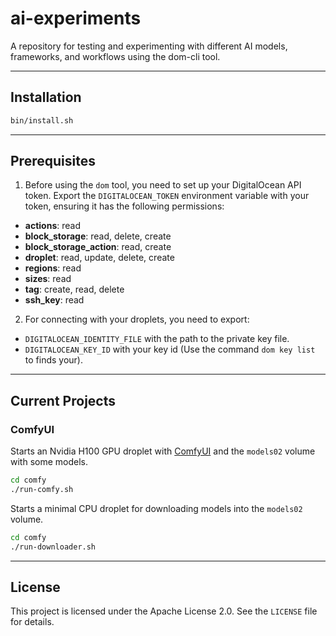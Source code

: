 # ai-experiments
A repository for testing and experimenting with different AI models, frameworks, and workflows using the dom-cli tool.

---

## Installation

```bash
bin/install.sh
```

---

## Prerequisites

1. Before using the `dom` tool, you need to set up your DigitalOcean API token.  Export the `DIGITALOCEAN_TOKEN` environment variable with your token, ensuring it has the following permissions:

  - **actions**: read
  - **block_storage**: read, delete, create
  - **block_storage_action**: read, create
  - **droplet**: read, update, delete, create
  - **regions**: read
  - **sizes**: read
  - **tag**: create, read, delete
  - **ssh_key**: read

2. For connecting with your droplets, you need to export:

  - `DIGITALOCEAN_IDENTITY_FILE` with the path to the private key file.
  - `DIGITALOCEAN_KEY_ID` with your key id (Use the command `dom key list` to finds your).

---

## Current Projects

### ComfyUI

Starts an Nvidia H100 GPU droplet with [ComfyUI](https://github.com/comfyanonymous/ComfyUI) and the `models02` volume with some models.

```bash
cd comfy
./run-comfy.sh
```

Starts a minimal CPU droplet for downloading models into the `models02` volume.

```bash
cd comfy
./run-downloader.sh
```

---

## License

This project is licensed under the Apache License 2.0. See the `LICENSE` file for details.